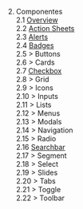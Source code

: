 2. Componentes  
2.1 [Overview](2a-orverview.md)  
2.2 [Action Sheets](2b-action-sheets.md)  
2.3 [Alerts](2c-alerts.md)  
2.4 [Badges](2c-badges.md)  
2.5 > Buttons  
2.6 > Cards  
2.7 [Checkbox](2g-checkbox.md)  
2.8 > Grid  
2.9 > Icons  
2.10 > Inputs  
2.11 > Lists  
2.12 > Menus  
2.13 > Modals  
2.14 > Navigation  
2.15 > Radio  
2.16 [Searchbar](2q-searchbar.md)  
2.17 > Segment  
2.18 > Select  
2.19 > Slides  
2.20 > Tabs  
2.21 > Toggle  
2.22 > Toolbar 
